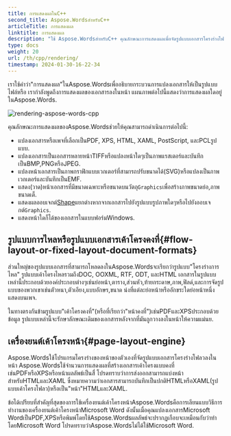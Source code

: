 ```yaml
---
title: การแสดงผลในC++
second_title: Aspose.WordsสำหรับC++
articleTitle: การแสดงผล
linktitle: การแสดงผล
description: "ใช้ Aspose.WordsสำหรับC++ คุณลักษณะการแสดงผลเพื่อจัดรูปแบบเอกสารโครงร่างโฟลวเป็นหน้าและแปลงเอกสารหรื(PDF, HTML, XPS, ฯลฯ)หรือภาพ(TIFF, PNG, SVG, ฯลฯ)รูปแบบสำหรับการดูการแปลงเพิ่มเติมหรือการพิมพ์."
type: docs
weight: 20
url: /th/cpp/rendering/
timestamp: 2024-01-30-16-22-34
---
```


เราใช้คำว่า"การแสดงผล"ในAspose.Wordsเพื่ออธิบายกระบวนการแปลงเอกสารให้เป็นรูปแบบไฟล์หรือ เรากำลังพูดถึงการแสดงผลของเอกสารลงในหน้า แผนภาพต่อไปนี้แสดงว่าการแสดงผลใดอยู่ในAspose.Words.

![rendering-aspose-words-cpp](rendering-1.png)

คุณลักษณะการแสดงผลของAspose.Wordsช่วยให้คุณสามารถดำเนินการต่อไปนี้:

- แปลงเอกสารหรือเพจที่เลือกเป็นPDF, XPS, HTML, XAML, PostScript, และPCLรูปแบบ.
- แปลงเอกสารเป็นเอกสารหลายหน้าTIFFหรือแปลงหน้าใดๆเป็นภาพแรสเตอร์และบันทึกเป็นBMP,PNGหรือJPEG.
- แปลงหน้าเอกสารเป็นภาพกราฟิกแบบเวกเตอร์ที่สามารถปรับขนาดได้(SVG)หรือแปลงเป็นภาพเวกเตอร์และบันทึกเป็นEMF.
- แสดง(วาด)หน้าเอกสารที่มีขนาดเฉพาะหรือขนาดบนวัตถุ`Graphics`เพื่อสร้างภาพขนาดย่อ,ภาพขนาดเต็.
- แสดงผลออบเจกต์[Shape](https://reference.aspose.com/words/cpp/aspose.words.drawing/shape/)แยกต่างหากจากเอกสารไปยังรูปแบบรูปภาพใดๆหรือไปยังออบเจกต์`Graphics`.
- แสดงหน้าใดก็ได้ของเอกสารในแบบฟอร์มWindows.

## รูปแบบการไหลหรือรูปแบบเอกสารเค้าโครงคงที่{#flow-layout-or-fixed-layout-document-formats}

ส่วนใหญ่ของรูปแบบเอกสารที่สามารถโหลดลงในAspose.Wordsจะเรียกว่ารูปแบบ"โครงร่างการไหล" รูปแบบเค้าโครงไหลรวมถึงDOC, OOXML, RTF, ODT, และHTML เอกสารในรูปแบบเหล่านี้ประกอบด้วยองค์ประกอบต่างๆเช่นย่อหน้า,ตาราง,ส่วนหัว,ท้ายกระดาษ,ภาพ,ฟิลด์,และการจัดรูปแบบของพวกเขาเช่นตัวหนา,ตัวเอียง,แบบอักษร,ขนาด น่งที่แต่ละย่อหน้าหรืออักขระใดย่อหน้าหนึ่งแสดงบนเพจ.

ในทางตรงกันข้ามรูปแบบ"เค้าโครงคงที่"(หรือที่เรียกว่า"หน้าคงที่")เช่นPDFและXPSประกอบด้วยข้อมูล รูปแบบเหล่านี้จะรักษาลักษณะเดิมของเอกสารหลังจากที่มันถูกวางลงในหน้าให้ความแม่นย.

## เครื่องยนต์เค้าโครงหน้า{#page-layout-engine}

Aspose.Wordsใช้โปรแกรมโครงร่างของหน้าของตัวเองที่จัดรูปแบบเอกสารโครงร่างโฟลวลงในหน้า Aspose.Wordsใช้จำนวนการแสดงผลที่สร้างเอกสารเค้าโครงแบบคงที่เช่นPDFหรือXPSหรือหน้าผลลัพธ์เป็นสื่ โปรดทราบว่าการส่งออกสามารถแบ่งหน้าสำหรับHTMLและXAML ซึ่งหมายความว่าเอกสารสามารถบันทึกเป็นปกติHTMLหรือXAML(รูปแบบเค้าโครงโฟลว)หรือเป็น"หน้า"HTMLและXAML.

ข้อได้เปรียบที่สำคัญที่สุดของการใช้เครื่องยนต์เค้าโครงหน้าAspose.Wordsคือการเลียนแบบวิธีการทำงานของเครื่องยนต์เค้าโครงหน้าMicrosoft Word ดังนั้นเมื่อคุณแปลงเอกสารMicrosoft Wordเป็นPDF,XPSหรือพิมพ์โดยใช้Aspose.Wordsผลลัพธ์จะปรากฏเกือบจะเหมือนกับว่าทำโดยMicrosoft Word โปรดทราบว่าAspose.Wordsไม่ได้ใช้Microsoft Word.
